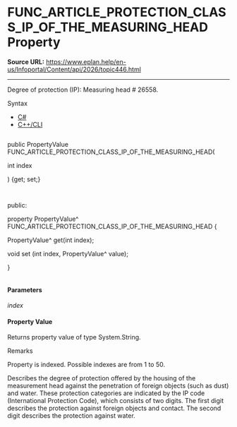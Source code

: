 # FUNC_ARTICLE_PROTECTION_CLASS_IP_OF_THE_MEASURING_HEAD Property

**Source URL:** https://www.eplan.help/en-us/Infoportal/Content/api/2026/topic446.html

---

Degree of protection (IP): Measuring head # 26558.

Syntax

- [C#](#i-syntax-CS)
- [C++/CLI](#i-syntax-CPP2005)

```
```
public PropertyValue FUNC_ARTICLE_PROTECTION_CLASS_IP_OF_THE_MEASURING_HEAD( 

   int index

) {get; set;}
```
```

```
```
public:

property PropertyValue^ FUNC_ARTICLE_PROTECTION_CLASS_IP_OF_THE_MEASURING_HEAD {

   PropertyValue^ get(int index);

   void set (int index, PropertyValue^ value);

}
```
```

#### Parameters

*index*

#### Property Value

Returns property value of type System.String.

Remarks

Property is indexed. Possible indexes are from 1 to 50.

Describes the degree of protection offered by the housing of the measurement head against the penetration of foreign objects (such as dust) and water. These protection categories are indicated by the IP code (International Protection Code), which consists of two digits. The first digit describes the protection against foreign objects and contact. The second digit describes the protection against water.

